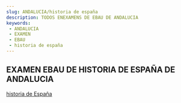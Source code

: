 ```yaml
---
slug: ANDALUCIA/historia de españa
description: TODOS ENEXAMENS DE EBAU DE ANDALUCIA
keywords:
 - ANDALUCIA
 - EXAMEN
 - EBAU
 - historia de españa
---
```

## EXAMEN EBAU DE HISTORIA DE ESPAÑA DE ANDALUCIA
[historia de España](https://drive.google.com/drive/folders/1gaDdwmiGTk6wO-5-PK1g78Sx2OS_Qg7H?usp=sharing)